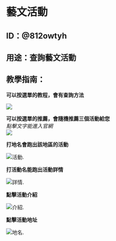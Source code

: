 # 藝文活動

## ID：@812owtyh

## 用途：查詢藝文活動

## 教學指南：

**可以按選單的教程，會有查詢方法**  

![](/image/305071.jpg)

**可以按選單的推薦，會隨機推薦三個活動給您**  
*點擊文字能進入官網*  
![](/image/305072.jpg)

**打地名會跑出該地區的活動** 

![活動.](/image/305067.jpg)

**打活動名能跑出活動詳情** 

![詳情.](/image/305068.jpg)

**點擊活動介紹** 

![介紹.](/image/305069.jpg)

**點擊活動地址** 

![地名.](/image/305070.jpg)

